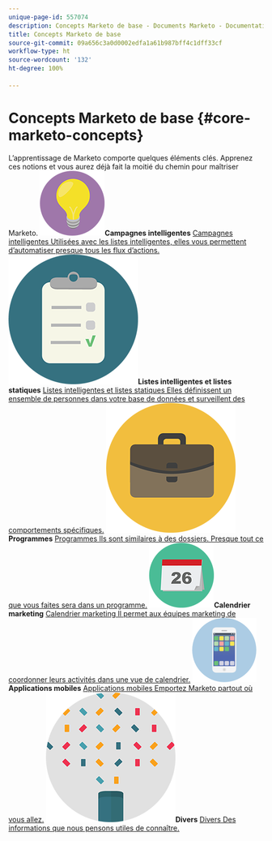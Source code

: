 ```yaml
---
unique-page-id: 557074
description: Concepts Marketo de base - Documents Marketo - Documentation du produit
title: Concepts Marketo de base
source-git-commit: 09a656c3a0d0002edfa1a61b987bff4c1dff33cf
workflow-type: ht
source-wordcount: '132'
ht-degree: 100%

---
```



# Concepts Marketo de base {#core-marketo-concepts}

L’apprentissage de Marketo comporte quelques éléments clés. Apprenez ces notions et vous aurez déjà fait la moitié du chemin pour maîtriser Marketo.
**![Campagnes intelligentes](assets/seo-01.png)Campagnes intelligentes** [Campagnes intelligentes Utilisées avec les listes intelligentes, elles vous permettent d’automatiser presque tous les flux d’actions.](https://docs.marketo.com/display/DOCS/Smart+Campaigns)     **![Listes intelligentes et listes statiques](assets/office-35.png)Listes intelligentes et listes statiques** [Listes intelligentes et listes statiques Elles définissent un ensemble de personnes dans votre base de données et surveillent des comportements spécifiques.](https://docs.marketo.com/display/DOCS/Smart+Lists+and+Static+Lists)     **![Programmes](assets/office-02.png)Programmes** [Programmes Ils sont similaires à des dossiers. Presque tout ce que vous faites sera dans un programme.](https://docs.marketo.com/display/DOCS/Programs)     **![Calendrier marketing](assets/office-10.png)Calendrier marketing** [Calendrier marketing Il permet aux équipes marketing de coordonner leurs activités dans une vue de calendrier.](https://docs.marketo.com/display/DOCS/Marketing+Calendar)     **![Applications mobiles](assets/mobile-apps.png)Applications mobiles** [Applications mobiles Emportez Marketo partout où vous allez.](core-marketo-concepts/mobile-apps.md)     **![Divers](assets/party-11.png)Divers** [Divers Des informations que nous pensons utiles de connaître.](https://docs.marketo.com/display/DOCS/Miscellaneous)
